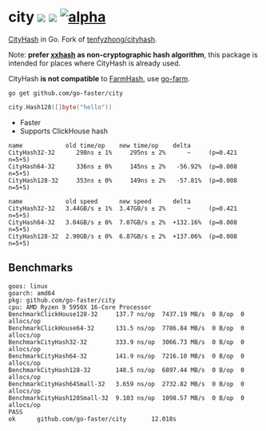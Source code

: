 # city [![](https://img.shields.io/badge/go-pkg-00ADD8)](https://pkg.go.dev/github.com/go-faster/city#section-documentation) [![](https://img.shields.io/codecov/c/github/go-faster/city?label=cover)](https://codecov.io/gh/go-faster/city) [![alpha](https://img.shields.io/badge/-alpha-orange)](https://go-faster.org/docs/projects/status#alpha)
[CityHash](https://github.com/google/cityhash) in Go. Fork of [tenfyzhong/cityhash](https://github.com/tenfyzhong/cityhash).

Note: **prefer [xxhash](https://github.com/cespare/xxhash) as non-cryptographic hash algorithm**, this package is intended 
for places where CityHash is already used.

CityHash **is not compatible** to [FarmHash](https://github.com/google/farmhash), use [go-farm](https://github.com/dgryski/go-farm).

```console
go get github.com/go-faster/city
```

```go
city.Hash128([]byte("hello"))
```

* Faster
* Supports ClickHouse hash

```
name            old time/op    new time/op    delta
CityHash32-32      298ns ± 1%     295ns ± 2%      ~     (p=0.421 n=5+5)
CityHash64-32      336ns ± 0%     145ns ± 2%   -56.92%  (p=0.008 n=5+5)
CityHash128-32     353ns ± 0%     149ns ± 2%   -57.81%  (p=0.008 n=5+5)

name            old speed      new speed      delta
CityHash32-32   3.44GB/s ± 1%  3.47GB/s ± 2%      ~     (p=0.421 n=5+5)
CityHash64-32   3.04GB/s ± 0%  7.07GB/s ± 2%  +132.16%  (p=0.008 n=5+5)
CityHash128-32  2.90GB/s ± 0%  6.87GB/s ± 2%  +137.06%  (p=0.008 n=5+5)
```

## Benchmarks
```
goos: linux
goarch: amd64
pkg: github.com/go-faster/city
cpu: AMD Ryzen 9 5950X 16-Core Processor            
BenchmarkClickHouse128-32     137.7 ns/op  7437.19 MB/s  0 B/op  0 allocs/op
BenchmarkClickHouse64-32      131.5 ns/op  7786.84 MB/s  0 B/op  0 allocs/op
BenchmarkCityHash32-32        333.9 ns/op  3066.73 MB/s  0 B/op  0 allocs/op
BenchmarkCityHash64-32        141.9 ns/op  7216.10 MB/s  0 B/op  0 allocs/op
BenchmarkCityHash128-32       148.5 ns/op  6897.44 MB/s  0 B/op  0 allocs/op
BenchmarkCityHash64Small-32   3.659 ns/op  2732.82 MB/s  0 B/op  0 allocs/op
BenchmarkCityHash128Small-32  9.103 ns/op  1098.57 MB/s  0 B/op  0 allocs/op
PASS
ok      github.com/go-faster/city       12.018s
```